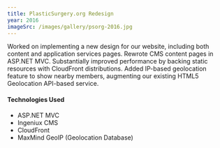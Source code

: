 ```yaml
---
title: PlasticSurgery.org Redesign
year: 2016
imageSrc: /images/gallery/psorg-2016.jpg
---
```


Worked on implementing a new design for our website, including both content and application services pages. Rewrote CMS content pages in ASP.NET MVC. Substantially improved performance by backing static resources with CloudFront distributions. Added IP-based geolocation feature to show nearby members, augmenting our existing HTML5 Geolocation API-based service.

#### Technologies Used

* ASP.NET MVC
* Ingeniux CMS
* CloudFront
* MaxMind GeoIP (Geolocation Database)